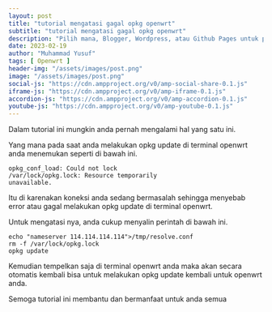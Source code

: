 ```yaml
---
layout: post
title: "tutorial mengatasi gagal opkg openwrt"
subtitle: "tutorial mengatasi gagal opkg openwrt"
description: "Pilih mana, Blogger, Wordpress, atau Github Pages untuk platform blogging Anda?"
date: 2023-02-19
author: "Muhammad Yusuf"
tags: [ Openwrt ]
header-img: "/assets/images/post.png"
image: "/assets/images/post.png"
social-js: "https://cdn.ampproject.org/v0/amp-social-share-0.1.js"
iframe-js: "https://cdn.ampproject.org/v0/amp-iframe-0.1.js"
accordion-js: "https://cdn.ampproject.org/v0/amp-accordion-0.1.js"
youtube-js: "https://cdn.ampproject.org/v0/amp-youtube-0.1.js"
---
```


Dalam tutorial ini mungkin anda pernah mengalami hal yang satu ini.

Yang mana pada saat anda melakukan opkg update di terminal openwrt anda menemukan seperti di bawah ini.

```
opkg_conf_load: Could not lock
/var/lock/opkg.lock: Resource temporarily
unavailable.
```

Itu di karenakan koneksi anda sedang bermasalah sehingga menyebab error atau gagal melakukan opkg update di terminal openwrt.

Untuk mengatasi nya, anda cukup menyalin perintah di bawah ini.

```
echo "nameserver 114.114.114.114">/tmp/resolve.conf
rm -f /var/lock/opkg.lock
opkg update
```

Kemudian tempelkan saja di terminal openwrt anda maka akan secara otomatis kembali bisa untuk melakukan opkg update kembali untuk openwrt anda.

Semoga tutorial ini membantu dan bermanfaat untuk anda semua
